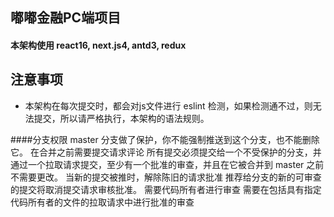 ## 嘟嘟金融PC端项目
#### 本架构使用 react16, next.js4, antd3, redux
## 注意事项
- 本架构在每次提交时，都会对js文件进行 eslint 检测，如果检测通不过，则无法提交，所以请严格执行，本架构的语法规则。

####分支权限
master 分支做了保护，你不能强制推送到这个分支，也不能删除它。
在合并之前需要提交请求评论
所有提交必须提交给一个不受保护的分支，并通过一个拉取请求提交，至少有一个批准的审查，并且在它被合并到 master 之前不需要更改。
当新的提交被推时，解除陈旧的请求批准
推荐给分支的新的可审查的提交将取消提交请求审核批准。
需要代码所有者进行审查
需要在包括具有指定代码所有者的文件的拉取请求中进行批准的审查


